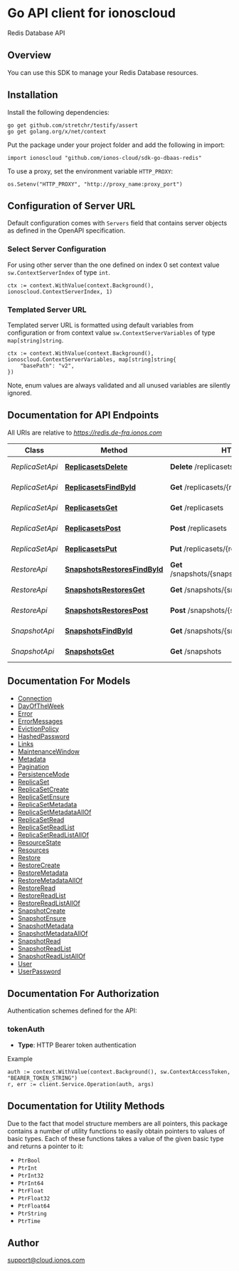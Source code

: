 # Go API client for ionoscloud

Redis Database API

## Overview

You can use this SDK to manage your Redis Database resources.

## Installation

Install the following dependencies:

```shell
go get github.com/stretchr/testify/assert
go get golang.org/x/net/context
```

Put the package under your project folder and add the following in import:

```golang
import ionoscloud "github.com/ionos-cloud/sdk-go-dbaas-redis"
```

To use a proxy, set the environment variable `HTTP_PROXY`:

```golang
os.Setenv("HTTP_PROXY", "http://proxy_name:proxy_port")
```

## Configuration of Server URL

Default configuration comes with `Servers` field that contains server objects as defined in the OpenAPI specification.

### Select Server Configuration

For using other server than the one defined on index 0 set context value `sw.ContextServerIndex` of type `int`.

```golang
ctx := context.WithValue(context.Background(), ionoscloud.ContextServerIndex, 1)
```

### Templated Server URL

Templated server URL is formatted using default variables from configuration or from context value `sw.ContextServerVariables` of type `map[string]string`.

```golang
ctx := context.WithValue(context.Background(), ionoscloud.ContextServerVariables, map[string]string{
	"basePath": "v2",
})
```

Note, enum values are always validated and all unused variables are silently ignored.

## Documentation for API Endpoints

All URIs are relative to *https://redis.de-fra.ionos.com*

Class | Method | HTTP request | Description
------------ | ------------- | ------------- | -------------
*ReplicaSetApi* | [**ReplicasetsDelete**](docs/api/ReplicaSetApi.md#replicasetsdelete) | **Delete** /replicasets/{replicasetId} | Delete ReplicaSet
*ReplicaSetApi* | [**ReplicasetsFindById**](docs/api/ReplicaSetApi.md#replicasetsfindbyid) | **Get** /replicasets/{replicasetId} | Retrieve ReplicaSet
*ReplicaSetApi* | [**ReplicasetsGet**](docs/api/ReplicaSetApi.md#replicasetsget) | **Get** /replicasets | Retrieve all Replicaset
*ReplicaSetApi* | [**ReplicasetsPost**](docs/api/ReplicaSetApi.md#replicasetspost) | **Post** /replicasets | Create ReplicaSet
*ReplicaSetApi* | [**ReplicasetsPut**](docs/api/ReplicaSetApi.md#replicasetsput) | **Put** /replicasets/{replicasetId} | Ensure ReplicaSet
*RestoreApi* | [**SnapshotsRestoresFindById**](docs/api/RestoreApi.md#snapshotsrestoresfindbyid) | **Get** /snapshots/{snapshotId}/restores/{restoreId} | Retrieve Restore
*RestoreApi* | [**SnapshotsRestoresGet**](docs/api/RestoreApi.md#snapshotsrestoresget) | **Get** /snapshots/{snapshotId}/restores | Retrieve all Restore
*RestoreApi* | [**SnapshotsRestoresPost**](docs/api/RestoreApi.md#snapshotsrestorespost) | **Post** /snapshots/{snapshotId}/restores | Create Restore
*SnapshotApi* | [**SnapshotsFindById**](docs/api/SnapshotApi.md#snapshotsfindbyid) | **Get** /snapshots/{snapshotId} | Retrieve Snapshot
*SnapshotApi* | [**SnapshotsGet**](docs/api/SnapshotApi.md#snapshotsget) | **Get** /snapshots | Retrieve all Snapshot


## Documentation For Models

 - [Connection](docs/models/Connection.md)
 - [DayOfTheWeek](docs/models/DayOfTheWeek.md)
 - [Error](docs/models/Error.md)
 - [ErrorMessages](docs/models/ErrorMessages.md)
 - [EvictionPolicy](docs/models/EvictionPolicy.md)
 - [HashedPassword](docs/models/HashedPassword.md)
 - [Links](docs/models/Links.md)
 - [MaintenanceWindow](docs/models/MaintenanceWindow.md)
 - [Metadata](docs/models/Metadata.md)
 - [Pagination](docs/models/Pagination.md)
 - [PersistenceMode](docs/models/PersistenceMode.md)
 - [ReplicaSet](docs/models/ReplicaSet.md)
 - [ReplicaSetCreate](docs/models/ReplicaSetCreate.md)
 - [ReplicaSetEnsure](docs/models/ReplicaSetEnsure.md)
 - [ReplicaSetMetadata](docs/models/ReplicaSetMetadata.md)
 - [ReplicaSetMetadataAllOf](docs/models/ReplicaSetMetadataAllOf.md)
 - [ReplicaSetRead](docs/models/ReplicaSetRead.md)
 - [ReplicaSetReadList](docs/models/ReplicaSetReadList.md)
 - [ReplicaSetReadListAllOf](docs/models/ReplicaSetReadListAllOf.md)
 - [ResourceState](docs/models/ResourceState.md)
 - [Resources](docs/models/Resources.md)
 - [Restore](docs/models/Restore.md)
 - [RestoreCreate](docs/models/RestoreCreate.md)
 - [RestoreMetadata](docs/models/RestoreMetadata.md)
 - [RestoreMetadataAllOf](docs/models/RestoreMetadataAllOf.md)
 - [RestoreRead](docs/models/RestoreRead.md)
 - [RestoreReadList](docs/models/RestoreReadList.md)
 - [RestoreReadListAllOf](docs/models/RestoreReadListAllOf.md)
 - [SnapshotCreate](docs/models/SnapshotCreate.md)
 - [SnapshotEnsure](docs/models/SnapshotEnsure.md)
 - [SnapshotMetadata](docs/models/SnapshotMetadata.md)
 - [SnapshotMetadataAllOf](docs/models/SnapshotMetadataAllOf.md)
 - [SnapshotRead](docs/models/SnapshotRead.md)
 - [SnapshotReadList](docs/models/SnapshotReadList.md)
 - [SnapshotReadListAllOf](docs/models/SnapshotReadListAllOf.md)
 - [User](docs/models/User.md)
 - [UserPassword](docs/models/UserPassword.md)


## Documentation For Authorization


Authentication schemes defined for the API:
### tokenAuth

- **Type**: HTTP Bearer token authentication

Example

```golang
auth := context.WithValue(context.Background(), sw.ContextAccessToken, "BEARER_TOKEN_STRING")
r, err := client.Service.Operation(auth, args)
```


## Documentation for Utility Methods

Due to the fact that model structure members are all pointers, this package contains
a number of utility functions to easily obtain pointers to values of basic types.
Each of these functions takes a value of the given basic type and returns a pointer to it:

* `PtrBool`
* `PtrInt`
* `PtrInt32`
* `PtrInt64`
* `PtrFloat`
* `PtrFloat32`
* `PtrFloat64`
* `PtrString`
* `PtrTime`

## Author

support@cloud.ionos.com

